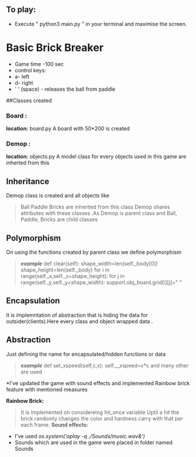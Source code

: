 ## To play:
* Execute " python3 main.py " in your terminal and maximise the screen.

# Basic Brick Breaker
* Game time -100 sec
* control keys:
* a- left
* d- right
* ' ' (space) - releases the ball from paddle

##Classes created
### Board :
**location:** board.py
A board with 50*200 is created
### Demop :
**location:** objects.py
A model class for every objects used in this game are inherted from this
## Inheritance
Demop class is created and all objects like 
> Ball
> Paddle
> Bricks
  are inherited from this class
Demop shares attributes with these classes .As Demop is parent class and Ball, Paddle, Bricks are child classes
## Polymorphism
On using the functions created by parent class we define polymorphism
> ***example***
  def clear(self):
        shape_width=len(self._body[0])
        shape_height=len(self._body)
        for i in range(self._x,self._x+shape_height):
            for j in range(self._y,self._y+shape_width):
                support.obj_board.grid[i][j]=" "

## Encapsulation
It is implemntation of abstraction that is hiding the data for outsider(clients).Here every class and object wrapped data .
## Abstraction
Just defining the name for encapsulated/hidden functions or data
> ***example***
  def set_xspeed(self,c,x):
    self.__xspeed=x*c
     and many other are used 


*I've updated the game with sound effects and implemented Rainbow brick feature with mentioned measures

**Rainbow Brick:**
> It is implemented on considereing hit_once variable
  Uptil a hit the brick randomly changes the color and hardness carry with that per each frame.
**Sound effects:**
* I've used *os.system('aplay -q ./Sounds/music.wav&')*
* Sounds which are used in the game were placed in folder named Sounds